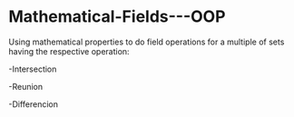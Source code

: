 # Mathematical-Fields---OOP

Using mathematical properties to do field operations for a multiple of sets having the respective operation:





-Intersection



-Reunion



-Differencion
